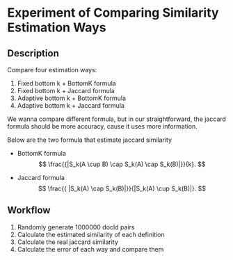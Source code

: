 # Experiment of Comparing Similarity Estimation Ways
## Description

Compare four estimation ways:
1. Fixed bottom k + BottomK formula
2. Fixed bottom k + Jaccard formula
3. Adaptive bottom k + BottomK formula
4. Adaptive bottom k + Jaccard formula

We wanna compare different formula, but in our straightforward, the jaccard formula should be more accuracy, cause it uses more information.

Below are the two formula that estimate jaccard similarity
- BottomK formula
$$ \frac{{|S_k(A \cup B) \cap S_k(A) \cap S_k(B)|}}{k}. $$

- Jaccard formula
$$ \frac{{ |S_k(A) \cap S_k(B)|}}{|S_k(A) \cup S_k(B)|}. $$

## Workflow
1. Randomly generate 1000000 docId pairs
2. Calculate the estimated similarity of each definition
3. Calculate the real jaccard similarity
4. Calculate the error of each way and compare them 
